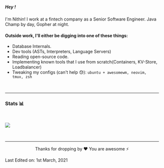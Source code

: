
##### Hey !

I'm Nithin! I work at a fintech company as a Senior Software Engineer. Java Champ by day, Gopher at night.

<h4>Outside work, I'll either be digging into one of these things: </h5>

- Database Internals.
- Dev tools (ASTs, Interpreters, Language Servers)
- Reading open-source code.
- Implementing known tools that I use from scratch(Containers, KV-Store, Loadbalancer)
- Tweaking my configs (can't help 😓): `ubuntu + awesomewm, neovim, tmux, zsh`

<br/>


---
### Stats 📊

<br/>


![](https://github.com/humanbeeng/github-stats/blob/master/generated/overview.svg)

<br/>

---

 
<p align="center">Thanks for dropping by ❤️ You are awesome ⚡</p>


[website]: https://nithinsj.netlify.app
[instagram]: https://www.instagram.com/iamnithinraj
[linkedin]: https://www.linkedin.com/in/thenithinraj
[Twitter]: https://twitter.com/nithinrajx
Last Edited on: 1st March, 2021
